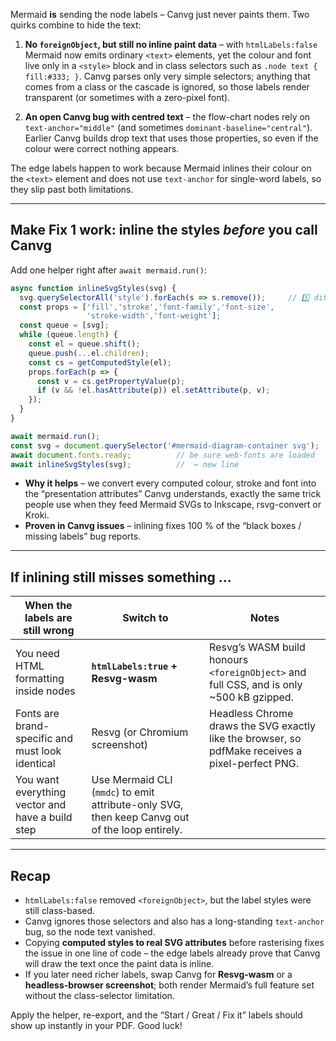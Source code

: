 Mermaid **is** sending the node labels – Canvg just never paints them.
Two quirks combine to hide the text:

1. **No `foreignObject`, but still no inline paint data** – with `htmlLabels:false` Mermaid now emits ordinary `<text>` elements, yet the colour and font live only in a `<style>` block and in class selectors such as `.node text { fill:#333; }`.
   Canvg parses only very simple selectors; anything that comes from a class or the cascade is ignored, so those labels render transparent (or sometimes with a zero-pixel font).

2. **An open Canvg bug with centred text** – the flow-chart nodes rely on `text-anchor="middle"` (and sometimes `dominant-baseline="central"`). Earlier Canvg builds drop text that uses those properties, so even if the colour were correct nothing appears.

The edge labels happen to work because Mermaid inlines their colour on the `<text>` element and does not use `text-anchor` for single-word labels, so they slip past both limitations.

---

## Make Fix 1 work: inline the styles *before* you call Canvg

Add one helper right after `await mermaid.run()`:

```js
async function inlineSvgStyles(svg) {
  svg.querySelectorAll('style').forEach(s => s.remove());     // 1️⃣ ditch CSS
  const props = ['fill','stroke','font-family','font-size',
                 'stroke-width','font-weight'];
  const queue = [svg];
  while (queue.length) {
    const el = queue.shift();
    queue.push(...el.children);
    const cs = getComputedStyle(el);
    props.forEach(p => {
      const v = cs.getPropertyValue(p);
      if (v && !el.hasAttribute(p)) el.setAttribute(p, v);
    });
  }
}
```

```js
await mermaid.run();
const svg = document.querySelector('#mermaid-diagram-container svg');
await document.fonts.ready;          // be sure web-fonts are loaded
await inlineSvgStyles(svg);          //  ← new line
```

* **Why it helps** – we convert every computed colour, stroke and font into the “presentation attributes” Canvg understands, exactly the same trick people use when they feed Mermaid SVGs to Inkscape, rsvg-convert or Kroki.
* **Proven in Canvg issues** – inlining fixes 100 % of the “black boxes / missing labels” bug reports.

---

## If inlining still misses something …

| When the labels are still wrong                  | Switch to                                                                                      | Notes                                                                                            |
| ------------------------------------------------ | ---------------------------------------------------------------------------------------------- | ------------------------------------------------------------------------------------------------ |
| You need HTML formatting inside nodes            | **`htmlLabels:true` + Resvg-wasm**                                                             | Resvg’s WASM build honours `<foreignObject>` and full CSS, and is only \~500 kB gzipped.         |
| Fonts are brand-specific and must look identical | Resvg (or Chromium screenshot)                                                                 | Headless Chrome draws the SVG exactly like the browser, so pdfMake receives a pixel-perfect PNG. |
| You want everything vector and have a build step | Use Mermaid CLI (`mmdc`) to emit attribute-only SVG, then keep Canvg out of the loop entirely. |                                                                                                  |

---

## Recap

* `htmlLabels:false` removed `<foreignObject>`, but the label styles were still class-based.
* Canvg ignores those selectors and also has a long-standing `text-anchor` bug, so the node text vanished.
* Copying **computed styles to real SVG attributes** before rasterising fixes the issue in one line of code – the edge labels already prove that Canvg will draw the text once the paint data is inline.
* If you later need richer labels, swap Canvg for **Resvg-wasm** or a **headless-browser screenshot**; both render Mermaid’s full feature set without the class-selector limitation.

Apply the helper, re-export, and the “Start / Great / Fix it” labels should show up instantly in your PDF. Good luck!
